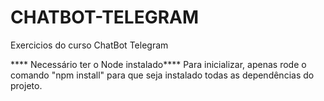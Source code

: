 # CHATBOT-TELEGRAM
Exercicios do curso ChatBot Telegram


**** Necessário ter o Node instalado****
Para inicializar, apenas rode o comando "npm install" para que seja instalado todas as dependências do projeto.
